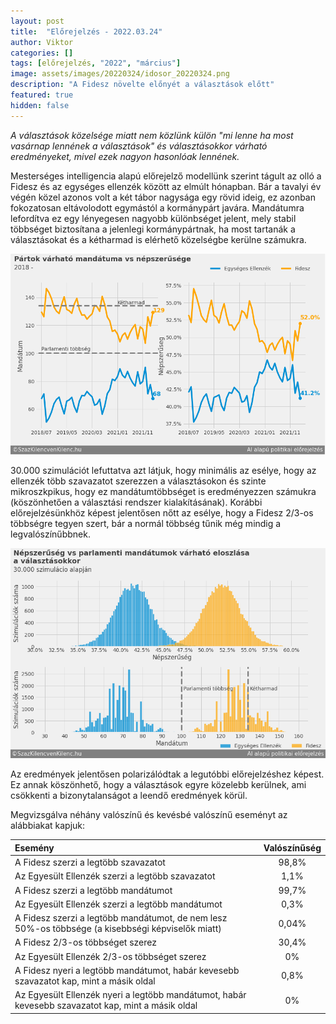 ```yaml
---
layout: post
title:  "Előrejelzés - 2022.03.24"
author: Viktor
categories: []
tags: [előrejelzés, "2022", "március"]
image: assets/images/20220324/idosor_20220324.png
description: "A Fidesz növelte előnyét a választások előtt"
featured: true
hidden: false
---
```


*A választások közelsége miatt nem közlünk külön "mi lenne ha most vasárnap lennének a választások" és választásokkor várható eredményeket, mivel ezek nagyon hasonlóak lennének.*

Mesterséges intelligencia alapú előrejelző modellünk szerint tágult az olló a Fidesz és az egységes ellenzék között az elmúlt hónapban. Bár a tavalyi év végén közel azonos volt a két tábor nagysága egy rövid ideig, ez azonban fokozatosan eltávolodott egymástól a kormánypárt javára. Mandátumra lefordítva ez egy lényegesen nagyobb különbséget jelent, mely stabil többséget biztosítana a jelenlegi kormánypártnak, ha most tartanák a választásokat és a kétharmad is elérhető közelségbe kerülne számukra.

  ![Eredmények](/assets/images/20220324/idosor_20220324.png)


30.000 szimulációt lefuttatva azt látjuk, hogy minimális az esélye, hogy az ellenzék több szavazatot szerezzen a választásokon és szinte mikroszkpikus, hogy ez mandátumtöbbséget is eredményezzen számukra (köszönhetően a választási rendszer kialakításának). Korábbi előrejelzésünkhöz képest jelentősen nőtt az esélye, hogy a Fidesz 2/3-os többségre tegyen szert, bár a normál többség tűnik még mindig a legvalószínűbbnek.

  ![Eredmények](/assets/images/20220324/valasztas_eloszlas_20220324.png)

Az eredmények jelentősen polarizálódtak a legutóbbi előrejelzéshez képest. Ez annak köszönhető, hogy a választások egyre közelebb kerülnek, ami csökkenti a bizonytalanságot a leendő eredmények körül.

Megvizsgálva néhány valószínű és kevésbé valószínű eseményt az alábbiakat kapjuk:

| Esemény | Valószínűség |
| :---         |     :---:      |
| A Fidesz szerzi a legtöbb szavazatot   | 98,8%     |
| Az Egyesült Ellenzék szerzi a legtöbb szavazatot     | 1,1%       |
| A Fidesz szerzi a legtöbb mandátumot   | 99,7%     |
| Az Egyesült Ellenzék szerzi a legtöbb mandátumot     | 0,3%       |
| A Fidesz szerzi a legtöbb mandátumot, de nem lesz 50%-os többsége (a kisebbségi képviselők miatt)   | 0,04%     |
| A Fidesz 2/3-os többséget szerez    | 30,4%       |
| Az Egyesült Ellenzék 2/3-os többséget szerez   | 0%     |
| A Fidesz nyeri a legtöbb mandátumot, habár kevesebb szavazatot kap, mint a másik oldal    | 0,8%       |
| Az Egyesült Ellenzék nyeri a legtöbb mandátumot, habár kevesebb szavazatot kap, mint a másik oldal   | 0%     |


<br>